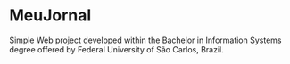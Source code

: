 # MeuJornal

Simple Web project developed within the Bachelor in Information Systems degree offered by Federal University of São Carlos, Brazil.   
